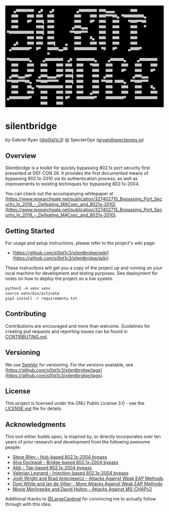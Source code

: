 ![](https://raw.githubusercontent.com/s0lst1c3/readme-images/master/silent-bridge-logo.png)

# silentbridge
by Gabriel Ryan ([@s0lst1c3](https://twitter.com/s0lst1c3)) @ SpecterOps (gryan@specterops.io)

## Overview

Silentbridge is a toolkit for quickly bypassing 802.1x port security first presented at DEF CON 26. It provides the first documented means of bypassing 802.1x-2010 via its authentication process, as well as improvements to existing techniques for bypassing 802.1x-2004.

You can check out the accompanying whitepaper at [https://www.researchgate.net/publication/327402715_Bypassing_Port_Security_In_2018_-_Defeating_MACsec_and_8021x-2010](https://www.researchgate.net/publication/327402715_Bypassing_Port_Security_In_2018_-_Defeating_MACsec_and_8021x-2010). 

## Getting Started
For usage and setup instructions, please refer to the project's wiki page:

- [https://github.com/s0lst1c3/silentbridge/wiki](https://github.com/s0lst1c3/silentbridge/wiki)


These instructions will get you a copy of the project up and running on your local machine for development and testing purposes. See deployment for notes on how to deploy the project on a live system.

```
python3 -m venv venv
source venv/bin/activate
pip3 install -r requirements.txt
```

## Contributing

Contributions are encouraged and more than welcome. Guidelines for creating pull requests and reporting issues can be found in  [CONTRIBUTING.md](CONTRIBUTING.md).

## Versioning

We use [SemVer](http://semver.org/) for versioning. For the versions available, see  [https://github.com/s0lst1c3/silentbridge/tags](https://github.com/s0lst1c3/silentbridge/tags). 

## License

This project is licensed under the GNU Public License 3.0 - see the [LICENSE.md](LICENSE.md) file for details.

## Acknowledgments
This tool either builds upon, is inspired by, or directly incorporates over ten years of prior research and development from the following awesome people:

- [Steve Riley - Hub-based 802.1x-2004 bypass](https://blogs.technet.microsoft.com/steriley/2005/08/11/august-article-802-1x-on-wired-networks-considered-harmful/)
- [Alva Duckwall - Bridge-based 802.1x-2004 bypass](https://www.defcon.org/images/defcon-19/dc-19-presentations/Duckwall/DEFCON-19-Duckwall-Bridge-Too-Far.pdf)
- [Abb - Tap-based 802.1x-2004 bypass](https://www.gremwell.com/marvin-mitm-tapping-dot1x-links)
- [Valerian Legrand - Injection-based 802.1x-2004 bypass](https://hackinparis.com/data/slides/2017/2017_Legrand_Valerian_802.1x_Network_Access_Control_and_Bypass_Techniques.pdf)
- [Josh Wright and Brad Antoniewicz - Attacks Against Weak EAP Methods](http://www.willhackforsushi.com/presentations/PEAP_Shmoocon2008_Wright_Antoniewicz.pdf)
- [Dom White and Ian de Villier - More Attacks Against Weak EAP Methods](https://sensepost.com/blog/2015/improvements-in-rogue-ap-attacks-mana-1%2F2/)
- [Moxie Marlinspike and David Hulton - Attacks Against MS-CHAPv2](http://web.archive.org/web/20160203043946/https:/www.cloudcracker.com/blog/2012/07/29/cracking-ms-chap-v2/)

Additional thanks to [@LargeCardinal](https://twitter.com/LargeCardinal) for convincing me to actually follow through with this idea. 
